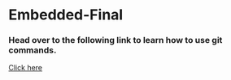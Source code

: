 # Embedded-Final

### Head over to the following link to learn how to use git commands.
[Click here](https://confluence.atlassian.com/bitbucketserver/basic-git-commands-776639767.html)
